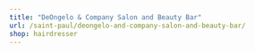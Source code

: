 ```yaml
---
title: "DeOngelo & Company Salon and Beauty Bar"
url: /saint-paul/deongelo-and-company-salon-and-beauty-bar/
shop: hairdresser
---
```

